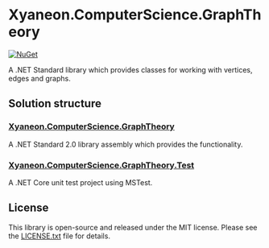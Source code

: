 # Xyaneon.ComputerScience.GraphTheory

[![NuGet](https://img.shields.io/nuget/v/Xyaneon.ComputerScience.GraphTheory.svg?style=flat)](https://www.nuget.org/packages/Xyaneon.ComputerScience.GraphTheory/)

A .NET Standard library which provides classes for working with vertices, edges and graphs.

## Solution structure

### [Xyaneon.ComputerScience.GraphTheory][library-assembly]

A .NET Standard 2.0 library assembly which provides the functionality.

### [Xyaneon.ComputerScience.GraphTheory.Test][test-assembly]

A .NET Core unit test project using MSTest.

## License

This library is open-source and released under the MIT license. Please see the [LICENSE.txt][license] file for details.

[library-assembly]: https://github.com/Xyaneon/Xyaneon.ComputerScience.GraphTheory/tree/master/Xyaneon.ComputerScience.GraphTheory
[test-assembly]: https://github.com/Xyaneon/Xyaneon.ComputerScience.GraphTheory/tree/master/Xyaneon.ComputerScience.GraphTheory.Test
[license]: https://github.com/Xyaneon/Xyaneon.ComputerScience.GraphTheory/blob/master/LICENSE.txt
